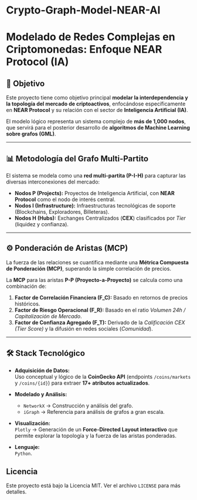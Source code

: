 # Crypto-Graph-Model-NEAR-AI

# Modelado de Redes Complejas en Criptomonedas: Enfoque NEAR Protocol (IA)

## 🎯 Objetivo
Este proyecto tiene como objetivo principal **modelar la interdependencia y la topología del mercado de criptoactivos**, enfocándose específicamente en **NEAR Protocol** y su relación con el sector de **Inteligencia Artificial (IA)**.  

El modelo lógico representa un sistema complejo de **más de 1,000 nodos**, que servirá para el posterior desarrollo de **algoritmos de Machine Learning sobre grafos (GML)**.  

---

## 📊 Metodología del Grafo Multi-Partito
El sistema se modela como una **red multi-partita (P-I-H)** para capturar las diversas interconexiones del mercado:

- **Nodos P (Projects):** Proyectos de Inteligencia Artificial, con **NEAR Protocol** como el nodo de interés central.  
- **Nodos I (Infrastructure):** Infraestructuras tecnológicas de soporte (Blockchains, Exploradores, Billeteras).  
- **Nodos H (Hubs):** Exchanges Centralizados (**CEX**) clasificados por *Tier* (liquidez y confianza).  

---

## ⚙️ Ponderación de Aristas (MCP)
La fuerza de las relaciones se cuantifica mediante una **Métrica Compuesta de Ponderación (MCP)**, superando la simple correlación de precios.  

La **MCP** para las aristas **P-P (Proyecto-a-Proyecto)** se calcula como una combinación de:

1. **Factor de Correlación Financiera (F_C):** Basado en retornos de precios históricos.  
2. **Factor de Riesgo Operacional (F_R):** Basado en el ratio *Volumen 24h / Capitalización de Mercado*.  
3. **Factor de Confianza Agregado (F_T):** Derivado de la *Calificación CEX (Tier Score)* y la difusión en redes sociales (*Comunidad*).  

---

## 🛠️ Stack Tecnológico
- **Adquisición de Datos:**  
  Uso conceptual y lógico de la **CoinGecko API** (endpoints `/coins/markets` y `/coins/{id}`) para extraer **17+ atributos actualizados**.  

- **Modelado y Análisis:**  
  - `NetworkX` → Construcción y análisis del grafo.  
  - `iGraph` → Referencia para análisis de grafos a gran escala.  

- **Visualización:**  
  `Plotly` → Generación de un **Force-Directed Layout interactivo** que permite explorar la topología y la fuerza de las aristas ponderadas.  

- **Lenguaje:**  
  `Python`.  

## Licencia

Este proyecto está bajo la Licencia MIT. Ver el archivo `LICENSE` para más detalles.

